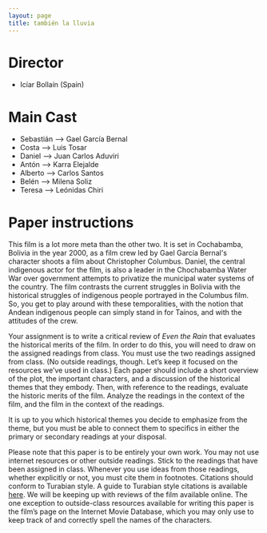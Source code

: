 ```yaml
---
layout: page
title: también la lluvia
---
```


# Director

* Icíar Bollaín (Spain)

# Main Cast

* Sebastián --> Gael García Bernal  
* Costa --> Luis Tosar  
* Daniel --> Juan Carlos Aduviri  
* Antón --> Karra Elejalde  
* Alberto --> Carlos Santos
* Belén --> Milena Soliz  
* Teresa --> Leónidas Chiri


# Paper instructions

This film is a lot more meta than the other two. It is set in Cochabamba,
Bolivia in the year 2000, as a film crew led by Gael García Bernal's character shoots
a film about Christopher Columbus. Daniel, the central indigenous actor for the
film, is also a leader in the Chochabamba Water War over government attempts to
privatize the municipal water systems of the country. The film contrasts the
current struggles in Bolivia with the historical struggles of indigenous people
portrayed in the Columbus film. So, you get to play around with these
temporalities, with the notion that Andean indigenous people can simply stand
in for Taínos, and with the attitudes of the crew.

Your assignment is to write a critical review of *Even the Rain* that evaluates
the historical merits of the film. In order to do this, you will need to draw
on the assigned readings from class. You must use the two readings assigned
from class. (No outside readings, though. Let’s keep it focused on the
resources we’ve used in class.) Each paper should include a short overview of
the plot, the important characters, and a discussion of the historical themes
that they embody. Then, with reference to the readings, evaluate the historic
merits of the film. Analyze the readings in the context of the film, and the
film in the context of the readings.

It is up to you which historical themes you decide to emphasize from the theme, but you must be able to connect them to specifics in either the primary or secondary readings at your disposal.

Please note that this paper is to be entirely your own work. You may not use
internet resources or other outside readings. Stick to the readings that have
been assigned in class. Whenever you use ideas from those readings, whether
explicitly or not, you must cite them in footnotes. Citations should conform to
Turabian style. A guide to Turabian style citations is available
[here](https://libguides.utk.edu/c.php?g=188584&p=3122379#s-lg-box-9616961). We
will be keeping up with reviews of the film available online. The one exception
to outside-class resources available for writing this paper is the film’s page
on the Internet Movie Database, which you may only use to keep track of and
correctly spell the names of the characters.

